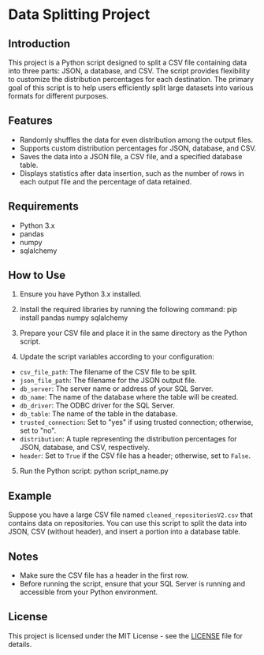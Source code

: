 # Data Splitting Project

## Introduction

This project is a Python script designed to split a CSV file containing data into three parts: JSON, a database, and CSV. The script provides flexibility to customize the distribution percentages for each destination. The primary goal of this script is to help users efficiently split large datasets into various formats for different purposes.

## Features

- Randomly shuffles the data for even distribution among the output files.
- Supports custom distribution percentages for JSON, database, and CSV.
- Saves the data into a JSON file, a CSV file, and a specified database table.
- Displays statistics after data insertion, such as the number of rows in each output file and the percentage of data retained.

## Requirements

- Python 3.x
- pandas
- numpy
- sqlalchemy

## How to Use

1. Ensure you have Python 3.x installed.
2. Install the required libraries by running the following command:
pip install pandas numpy sqlalchemy

3. Prepare your CSV file and place it in the same directory as the Python script.

4. Update the script variables according to your configuration:
- `csv_file_path`: The filename of the CSV file to be split.
- `json_file_path`: The filename for the JSON output file.
- `db_server`: The server name or address of your SQL Server.
- `db_name`: The name of the database where the table will be created.
- `db_driver`: The ODBC driver for the SQL Server.
- `db_table`: The name of the table in the database.
- `trusted_connection`: Set to "yes" if using trusted connection; otherwise, set to "no".
- `distribution`: A tuple representing the distribution percentages for JSON, database, and CSV, respectively.
- `header`: Set to `True` if the CSV file has a header; otherwise, set to `False`.

5. Run the Python script:
python script_name.py


## Example

Suppose you have a large CSV file named `cleaned_repositoriesV2.csv` that contains data on repositories. You can use this script to split the data into JSON, CSV (without header), and insert a portion into a database table.

## Notes

- Make sure the CSV file has a header in the first row.
- Before running the script, ensure that your SQL Server is running and accessible from your Python environment.

## License

This project is licensed under the MIT License - see the [LICENSE](LICENSE) file for details.
